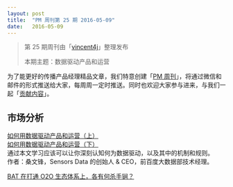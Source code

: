 ```yaml
---
layout: post
title:  "PM 周刊第 25 期 2016-05-09"
date:   2016-05-09
---
```


> 第 25 期周刊由「[vincent4j](http://pmweekly.com/contributors#vincent4j)」整理发布
> 
> 本期主题：数据驱动产品和运营  

为了能更好的传播产品经理精品文章，我们特意创建「[PM 周刊](http://pmweekly.com/)」，将通过微信和邮件的形式推送给大家，每周周一定时推送。同时也欢迎大家参与进来，与我们一起「[贡献内容](https://github.com/vincent4j/pmweekly.com/issues/new)」。

## 市场分析   

[如何用数据驱动产品和运营（上）](https://zhuanlan.zhihu.com/p/20632725?refer=sangwf)     
[如何用数据驱动产品和运营（下）](https://zhuanlan.zhihu.com/p/20632764?refer=sangwf)    
通过本文学习应该可以让你深刻认知何为数据驱动，以及其中的机制和规则。    
作者：桑文锋，Sensors Data 的创始人 & CEO，前百度大数据部技术经理。    

[BAT 在打通 O2O 生态体系上，各有何杀手锏？](http://mp.weixin.qq.com/s?__biz=MjM5ODc2NzIzMg==&mid=2652050231&idx=1&sn=64bea959f1b86017e78c5243cb55fa23&scene=23&srcid=0504FrtfEyjmOz2xxpxAWWXb#rd)   

